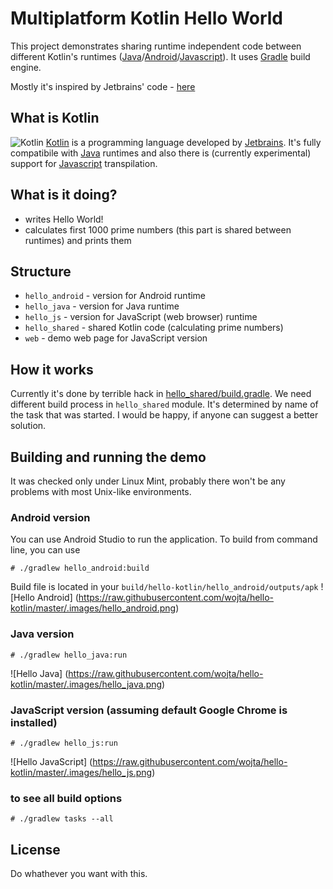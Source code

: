 # Multiplatform Kotlin Hello World

This project demonstrates sharing runtime independent code between different Kotlin's runtimes ([Java](http://www.java.com)/[Android](https://developer.android.com/index.html)/[Javascript](https://en.wikipedia.org/wiki/JavaScript)). It uses [Gradle](http://gradle.org/) build engine.

Mostly it's inspired by Jetbrains' code - [here](https://github.com/JetBrains/kotlin/tree/master/libraries/tools/kotlin-gradle-plugin/src/test/resources/testProject/kotlin2JsProject) 

## What is Kotlin
![Kotlin](https://upload.wikimedia.org/wikipedia/commons/b/b5/Kotlin-logo.png)
[Kotlin](http://kotlinlang.org) is a programming language developed by [Jetbrains](https://www.jetbrains.com/). It's fully compatibile with [Java](http://www.java.com) runtimes and also there is (currently experimental) support for [Javascript](https://en.wikipedia.org/wiki/JavaScript) transpilation. 

## What is it doing?
* writes Hello World!
* calculates first 1000 prime numbers (this part is shared between runtimes) and prints them

## Structure
* ``hello_android`` - version for Android runtime
* ``hello_java`` - version for Java runtime
* ``hello_js`` - version for JavaScript (web browser) runtime
* ``hello_shared`` - shared Kotlin code (calculating prime numbers)
* ``web`` - demo web page for JavaScript version

## How it works
Currently it's done by terrible hack in [hello_shared/build.gradle](https://github.com/wojta/hello-kotlin/blob/master/hello_shared/build.gradle). We need different build process in ``hello_shared`` module. It's determined by name of the task that was started. I would be happy, if anyone can suggest a better solution.


## Building and running the demo
It was checked only under Linux Mint, probably there won't be any problems with most Unix-like environments.

### Android version
You can use Android Studio to run the application. To build from command line, you can use

    # ./gradlew hello_android:build

Build file is located in your ``build/hello-kotlin/hello_android/outputs/apk`` 
![Hello Android]
(https://raw.githubusercontent.com/wojta/hello-kotlin/master/.images/hello_android.png)
    
### Java version

    # ./gradlew hello_java:run

![Hello Java]
(https://raw.githubusercontent.com/wojta/hello-kotlin/master/.images/hello_java.png)
    
### JavaScript version (assuming default Google Chrome is installed)

    # ./gradlew hello_js:run

![Hello JavaScript]
(https://raw.githubusercontent.com/wojta/hello-kotlin/master/.images/hello_js.png)

    
### to see all build options    
    
    # ./gradlew tasks --all
    
## License
Do whathever you want with this. 
